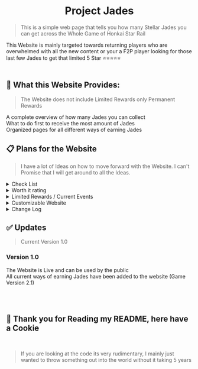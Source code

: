 <h1 align="center">Project Jades</h1>

> This is a simple web page that tells you how many Stellar Jades you can get across the Whole Game of Honkai Star Rail

This Website is mainly targeted towards returning players who are overwhelmed with all the new content
or your a F2P player looking for those last few Jades to get that limited 5 Star ⭐⭐⭐⭐⭐
<br>
<br>
## 🎲 What this Website Provides:
> The Website does not include Limited Rewards only Permanent Rewards

<summary>A complete overview of how many Jades you can collect</summary>
<summary>What to do first to receive the most amount of Jades</summary>
<summary>Organized pages for all different ways of earning Jades</summary>


## 📋 Plans for the Website
> I have a lot of Ideas on how to move forward with the Website. I can't Promise that I will get around to all the Ideas.


<details>
<summary>Check List</summary>
<p>

> for users to check what they haven't done

</p>
</details>

<details>
<summary>Worth it rating</summary>
<p>

> Attached to each section showing how worth your time it is to complete from "Not Worth It" to "Do This First"

</p>
</details>

<details>
<summary>Limited Rewards / Current Events</summary>
<p>

> Adding Limited Rewards and Current Events that are going on

</p>
</details>

<details>
<summary>Customizable Website</summary>
<p>

> Allowing Users to change the Aesthetic of the Website like Wallpapers and color slides

</p>
</details>

<details>
<summary>Change Log</summary>
<p>

> All the Changes that have been done to the Website like Updates and bugs

</p>
</details>


## ✅ Updates
> Current Version 1.0

<h3>Version 1.0</h3>
<summary>The Website is Live and can be used by the public</summary>
<summary>All current ways of earning Jades have been added to the website (Game Version 2.1)</summary>

<br><br>

## 🍪 Thank you for Reading my README, here have a Cookie 
<br>

> If you are looking at the code its very rudimentary, I mainly just wanted to throw something out into the world without it taking 5 years
